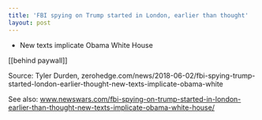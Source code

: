 ```yaml
---
title: 'FBI spying on Trump started in London, earlier than thought'
layout: post
---
```


- New texts implicate Obama White House

[[behind paywall]]

Source: Tyler Durden, zerohedge.com/news/2018-06-02/fbi-spying-trump-started-london-earlier-thought-new-texts-implicate-obama-white

See also: www.newswars.com/fbi-spying-on-trump-started-in-london-earlier-than-thought-new-texts-implicate-obama-white-house/